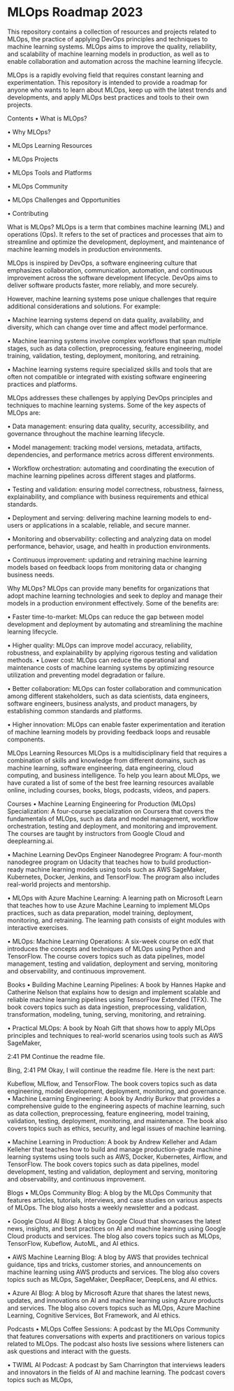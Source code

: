 # MLOps Roadmap 2023
This repository contains a collection of resources and projects related to MLOps, the practice of applying DevOps principles and techniques to machine learning systems. MLOps aims to improve the quality, reliability, and scalability of machine learning models in production, as well as to enable collaboration and automation across the machine learning lifecycle.

MLOps is a rapidly evolving field that requires constant learning and experimentation. This repository is intended to provide a roadmap for anyone who wants to learn about MLOps, keep up with the latest trends and developments, and apply MLOps best practices and tools to their own projects.

Contents
•  What is MLOps?

•  Why MLOps?

•  MLOps Learning Resources

•  MLOps Projects

•  MLOps Tools and Platforms

•  MLOps Community

•  MLOps Challenges and Opportunities

•  Contributing

What is MLOps?
MLOps is a term that combines machine learning (ML) and operations (Ops). It refers to the set of practices and processes that aim to streamline and optimize the development, deployment, and maintenance of machine learning models in production environments.

MLOps is inspired by DevOps, a software engineering culture that emphasizes collaboration, communication, automation, and continuous improvement across the software development lifecycle. DevOps aims to deliver software products faster, more reliably, and more securely.

However, machine learning systems pose unique challenges that require additional considerations and solutions. For example:

•  Machine learning systems depend on data quality, availability, and diversity, which can change over time and affect model performance.

•  Machine learning systems involve complex workflows that span multiple stages, such as data collection, preprocessing, feature engineering, model training, validation, testing, deployment, monitoring, and retraining.

•  Machine learning systems require specialized skills and tools that are often not compatible or integrated with existing software engineering practices and platforms.

MLOps addresses these challenges by applying DevOps principles and techniques to machine learning systems. Some of the key aspects of MLOps are:

•  Data management: ensuring data quality, security, accessibility, and governance throughout the machine learning lifecycle.

•  Model management: tracking model versions, metadata, artifacts, dependencies, and performance metrics across different environments.

•  Workflow orchestration: automating and coordinating the execution of machine learning pipelines across different stages and platforms.

•  Testing and validation: ensuring model correctness, robustness, fairness, explainability, and compliance with business requirements and ethical standards.

•  Deployment and serving: delivering machine learning models to end-users or applications in a scalable, reliable, and secure manner.

•  Monitoring and observability: collecting and analyzing data on model performance, behavior, usage, and health in production environments.

•  Continuous improvement: updating and retraining machine learning models based on feedback loops from monitoring data or changing business needs.

Why MLOps?
MLOps can provide many benefits for organizations that adopt machine learning technologies and seek to deploy and manage their models in a production environment effectively. Some of the benefits are:

•  Faster time-to-market: MLOps can reduce the gap between model development and deployment by automating and streamlining the machine learning lifecycle.

•  Higher quality: MLOps can improve model accuracy, reliability, robustness, and explainability by applying rigorous testing and validation methods.
•  Lower cost: MLOps can reduce the operational and maintenance costs of machine learning systems by optimizing resource utilization and preventing model degradation or failure.

•  Better collaboration: MLOps can foster collaboration and communication among different stakeholders, such as data scientists, data engineers, software engineers, business analysts, and product managers, by establishing common standards and platforms.

•  Higher innovation: MLOps can enable faster experimentation and iteration of machine learning models by providing feedback loops and reusable components.

MLOps Learning Resources
MLOps is a multidisciplinary field that requires a combination of skills and knowledge from different domains, such as machine learning, software engineering, data engineering, cloud computing, and business intelligence. To help you learn about MLOps, we have curated a list of some of the best free learning resources available online, including courses, books, blogs, podcasts, videos, and papers.

Courses
•  Machine Learning Engineering for Production (MLOps) Specialization: A four-course specialization on Coursera that covers the fundamentals of MLOps, such as data and model management, workflow orchestration, testing and deployment, and monitoring and improvement. The courses are taught by instructors from Google Cloud and deeplearning.ai.

•  Machine Learning DevOps Engineer Nanodegree Program: A four-month nanodegree program on Udacity that teaches how to build production-ready machine learning models using tools such as AWS SageMaker, Kubernetes, Docker, Jenkins, and TensorFlow. The program also includes real-world projects and mentorship.

•  MLOps with Azure Machine Learning: A learning path on Microsoft Learn that teaches how to use Azure Machine Learning to implement MLOps practices, such as data preparation, model training, deployment, monitoring, and retraining. The learning path consists of eight modules with interactive exercises.

•  MLOps: Machine Learning Operations: A six-week course on edX that introduces the concepts and techniques of MLOps using Python and TensorFlow. The course covers topics such as data pipelines, model management, testing and validation, deployment and serving, monitoring and observability, and continuous improvement.

Books
•  Building Machine Learning Pipelines: A book by Hannes Hapke and Catherine Nelson that explains how to design and implement scalable and reliable machine learning pipelines using TensorFlow Extended (TFX). The book covers topics such as data ingestion, preprocessing, validation, transformation, modeling, tuning, serving, monitoring, and retraining.

•  Practical MLOps: A book by Noah Gift that shows how to apply MLOps principles and techniques to real-world scenarios using tools such as AWS SageMaker,

2:41 PM
Continue the readme file.

Bing, 2:41 PM
Okay, I will continue the readme file. Here is the next part:


Kubeflow, MLflow, and TensorFlow. The book covers topics such as data engineering, model development, deployment, monitoring, and governance.
•  Machine Learning Engineering: A book by Andriy Burkov that provides a comprehensive guide to the engineering aspects of machine learning, such as data collection, preprocessing, feature engineering, model training, validation, testing, deployment, monitoring, and maintenance. The book also covers topics such as ethics, security, and legal issues of machine learning.

•  Machine Learning in Production: A book by Andrew Kelleher and Adam Kelleher that teaches how to build and manage production-grade machine learning systems using tools such as AWS, Docker, Kubernetes, Airflow, and TensorFlow. The book covers topics such as data pipelines, model development, testing and validation, deployment and serving, monitoring and observability, and continuous improvement.

Blogs
•  MLOps Community Blog: A blog by the MLOps Community that features articles, tutorials, interviews, and case studies on various aspects of MLOps. The blog also hosts a weekly newsletter and a podcast.

•  Google Cloud AI Blog: A blog by Google Cloud that showcases the latest news, insights, and best practices on AI and machine learning using Google Cloud products and services. The blog also covers topics such as MLOps, TensorFlow, Kubeflow, AutoML, and AI ethics.

•  AWS Machine Learning Blog: A blog by AWS that provides technical guidance, tips and tricks, customer stories, and announcements on machine learning using AWS products and services. The blog also covers topics such as MLOps, SageMaker, DeepRacer, DeepLens, and AI ethics.

•  Azure AI Blog: A blog by Microsoft Azure that shares the latest news, updates, and innovations on AI and machine learning using Azure products and services. The blog also covers topics such as MLOps, Azure Machine Learning, Cognitive Services, Bot Framework, and AI ethics.

Podcasts
•  MLOps Coffee Sessions: A podcast by the MLOps Community that features conversations with experts and practitioners on various topics related to MLOps. The podcast also hosts live sessions where listeners can ask questions and interact with the guests.

•  TWIML AI Podcast: A podcast by Sam Charrington that interviews leaders and innovators in the fields of AI and machine learning. The podcast covers topics such as MLOps,
